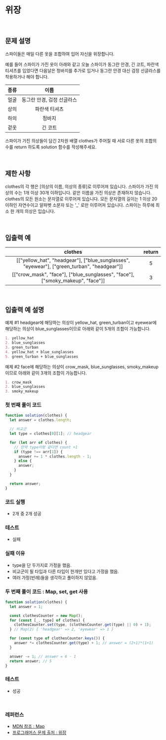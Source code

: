 # 위장

</br>

## 문제 설명

스파이들은 매일 다른 옷을 조합하여 입어 자신을 위장합니다.

예를 들어 스파이가 가진 옷이 아래와 같고 오늘 스파이가 동그란 안경, 긴 코트, 파란색 티셔츠를 입었다면 다음날은 청바지를 추가로 입거나 동그란 안경 대신 검정 선글라스를 착용하거나 해야 합니다.

| 종류 |            이름            |
| :--: | :------------------------: |
| 얼굴 | 동그란 안경, 검정 선글라스 |
| 상의 |       파란색 티셔츠        |
| 하의 |           청바지           |
| 겉옷 |          긴 코트           |

스파이가 가진 의상들이 담긴 2차원 배열 clothes가 주어질 때 서로 다른 옷의 조합의 수를 return 하도록 solution 함수를 작성해주세요.

</br>

## 제한 사항

clothes의 각 행은 [의상의 이름, 의상의 종류]로 이루어져 있습니다.
스파이가 가진 의상의 수는 1개 이상 30개 이하입니다.
같은 이름을 가진 의상은 존재하지 않습니다.
clothes의 모든 원소는 문자열로 이루어져 있습니다.
모든 문자열의 길이는 1 이상 20 이하인 자연수이고 알파벳 소문자 또는 '\_' 로만 이루어져 있습니다.
스파이는 하루에 최소 한 개의 의상은 입습니다.

</br>

## 입출력 예

|                                          clothes                                           | return |
| :----------------------------------------------------------------------------------------: | :----: |
| [["yellow_hat", "headgear"], ["blue_sunglasses", "eyewear"], ["green_turban", "headgear"]] |   5    |
|       [["crow_mask", "face"], ["blue_sunglasses", "face"], ["smoky_makeup", "face"]]       |   3    |

</br>

## 입출력 예 설명

예제 #1
headgear에 해당하는 의상이 yellow_hat, green_turban이고 eyewear에 해당하는 의상이 blue_sunglasses이므로 아래와 같이 5개의 조합이 가능합니다.

```md
1. yellow_hat
2. blue_sunglasses
3. green_turban
4. yellow_hat + blue_sunglasses
5. green_turban + blue_sunglasses
```

예제 #2
face에 해당하는 의상이 crow_mask, blue_sunglasses, smoky_makeup이므로 아래와 같이 3개의 조합이 가능합니다.

```md
1. crow_mask
2. blue_sunglasses
3. smoky_makeup
```

### 첫 번째 풀이 코드

```js
function solution(clothes) {
  let answer = clothes.length;

  // 비교군
  let type = clothes[0][1]; // headgear

  for (let arr of clothes) {
    // 만약 type이랑 같다면 count +1
    if (type !== arr[1]) {
      answer += 1 * clothes.length - 1;
    } else {
      answer;
    }
  }

  return answer;
}
```

### 코드 실행

- 2개 중 2개 성공

### 테스트

- 실패

### 실패 이유

- type을 단 두가지로 가정을 했음.
- 비교군이 될 타입과 다른 타입이 한개만 있다고 가정을 했음.
- 여러 가정(반례)들을 생각하고 풀이하지 않았음.

### 두 번째 풀이 코드 : Map, set, get 사용

```js
function solution(clothes) {
  let answer = 1;

  const clothesCounter = new Map();
  for (const [_, type] of clothes) {
    clothesCounter.set(type, (clothesCounter.get(type) || 0) + 1);
  } // Map(2) { 'headgear' => 2, 'eyewear' => 1 }

  for (const type of clothesCounter.keys()) {
    answer *= clothesCounter.get(type) + 1; // answer = (2+1)*(1+1)
  }

  answer -= 1; // answer = 6 - 1
  return answer; // 5
}
```

### 테스트

- 성공

</br>

### 레퍼런스

- [ MDN 참조 : Map ](https://developer.mozilla.org/en-US/docs/Web/JavaScript/Reference/Global_Objects/Map)
- [ 프로그래머스 문제 출처 : 위장](https://school.programmers.co.kr/learn/courses/30/lessons/42578)

</br>
